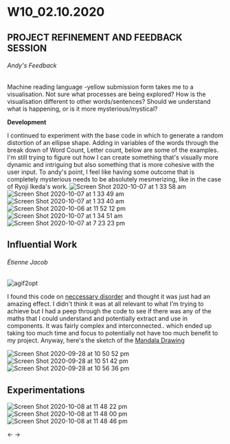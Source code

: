 # W10_02.10.2020

## PROJECT REFINEMENT AND FEEDBACK SESSION

###### Andy's Feedback
Machine reading language -yellow submission form takes me to a visualisation. Not sure what processes are being explored? How is the visualisation different to other words/sentences? Should we understand what is happening, or is it more mysterious/mystical?

**Development**

I continued to experiment with the base code in which to generate a random distortion of an ellipse shape. Adding in variables of the words through the break down of Word Count, Letter count, below are some of the examples. I'm still trying to figure out how I can create something that's visually more dynamic and intriguing but also something that is more cohesive with the user input. To andy's point, I feel like having some outcome that is completely mysterious needs to be absolutely mesmerizing, like in the case of Ryoji Ikeda's work.
![Screen Shot 2020-10-07 at 1 33 58 am](https://user-images.githubusercontent.com/68724434/96653646-49858f80-1385-11eb-886f-8a6c24987bce.png)
![Screen Shot 2020-10-07 at 1 33 49 am](https://user-images.githubusercontent.com/68724434/96653649-4c808000-1385-11eb-9939-4e3f207b6bf0.png)
![Screen Shot 2020-10-07 at 1 33 40 am](https://user-images.githubusercontent.com/68724434/96653655-4f7b7080-1385-11eb-9b57-cbc469a0fe88.png)
![Screen Shot 2020-10-06 at 11 52 12 pm](https://user-images.githubusercontent.com/68724434/96653672-573b1500-1385-11eb-89c2-f2b5445a6935.png)
![Screen Shot 2020-10-07 at 1 34 51 am](https://user-images.githubusercontent.com/68724434/96653690-602be680-1385-11eb-948a-67332e2ce685.png)
![Screen Shot 2020-10-07 at 7 23 23 pm](https://user-images.githubusercontent.com/68724434/96653704-6752f480-1385-11eb-89f1-fcd18012b41f.png)

## Influential Work

###### Étienne Jacob

![agif2opt](https://user-images.githubusercontent.com/68724434/96656697-18f52400-138c-11eb-8df5-1928cb42ea97.gif)


I found this code on [neccessary disorder](https://necessarydisorder.wordpress.com/) and thought it was just had an amazing effect. I didn't think it was at all relevant to what I'm trying to achieve but I had a peep through the code to see if there was any of the maths that I could understand and potentially extract and use in components. It was fairly complex and interconnected.. which ended up taking too much time and focus to potentially not have too much benefit to my project. Anyway, here's the sketch of the [Mandala Drawing](https://mikewlam.github.io/S2A/WK11/EJACOB_mandalaDrawing/index.html)

![Screen Shot 2020-09-28 at 10 50 52 pm](https://user-images.githubusercontent.com/68724434/96656086-c9622880-138a-11eb-8cd4-41ac23a45045.png)
![Screen Shot 2020-09-28 at 10 51 42 pm](https://user-images.githubusercontent.com/68724434/96656094-cebf7300-138a-11eb-8dd6-93aef7bf97de.png)
![Screen Shot 2020-09-28 at 10 56 36 pm](https://user-images.githubusercontent.com/68724434/96656097-cff0a000-138a-11eb-8bce-710446868f57.png)

## Experimentations

![Screen Shot 2020-10-08 at 11 48 22 pm](https://user-images.githubusercontent.com/68724434/96669437-f4f40b80-13a8-11eb-9691-c29658ef5f4b.png)
![Screen Shot 2020-10-08 at 11 48 00 pm](https://user-images.githubusercontent.com/68724434/96669439-f58ca200-13a8-11eb-890c-f9fb031cdb93.png)
![Screen Shot 2020-10-08 at 11 48 46 pm](https://user-images.githubusercontent.com/68724434/96669428-f1608480-13a8-11eb-84cf-ced5da2d45ae.png)



← →
